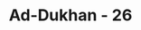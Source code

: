 ---
title: "Ad-Dukhan - 26"
no: 26
arabic_no: ٢٦
ayah: وَّزُرُوْعٍ وَّمَقَامٍ كَرِيْمٍۙ 
translation: "juga kebun-kebun serta tempat-tempat kediaman yang indah,"
tafsir: "Alangkah banyaknya kekayaan yang ditinggalkan Fir'aun dan tentaranya baik berupa taman-taman yang penuh dengan bunga-bungaan yang menjadikan hawa sejuk menyenangkan, dan mata air yang mengalir dengan indahnya. Demikian pula kebun-kebun yang menghijau, penuh dengan pohon-pohon yang berbuah dengan lebatnya, tempat-tempat yang berpemandangan indah, bangunan yang megah dan istana yang megah dan indah."
---
